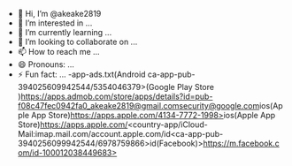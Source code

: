 - 👋 Hi, I’m @akeake2819
- 👀 I’m interested in ...
- 🌱 I’m currently learning ...
- 💞️ I’m looking to collaborate on ...
- 📫 How to reach me ...
- 😄 Pronouns: ...
- ⚡ Fun fact: ...
-app-ads.txt(Android ca-app-pub-394025609942544/5354046379>(Google Play Store )<pub-6353-4819-3147-4729><pub-115790836103215>https://apps.admob.com/store/apps/details?id=<pub-f08c47fec0942fa0_akeake2819@gmail.com><security@google.com>ios(Apple App Store)https://apps.apple.com/4134-7772-1998><pub-9302-0152-7968>ios(Apple App Store)https://apps.apple.com/<country-app/iCloud-Mail:imap.mail.com/account.apple.com/id<ca-app-pub-3940256099942544/6978759866>id<store-ID>(Facebook)>https://m.facebook.com/id-100012038449683>
<!---
akeake2819/akeake2819 is a ✨ special ✨ repository because its `README.md` (this file) appears on your GitHub profile.
You can click the Preview link to take a look at your changes.
--->
